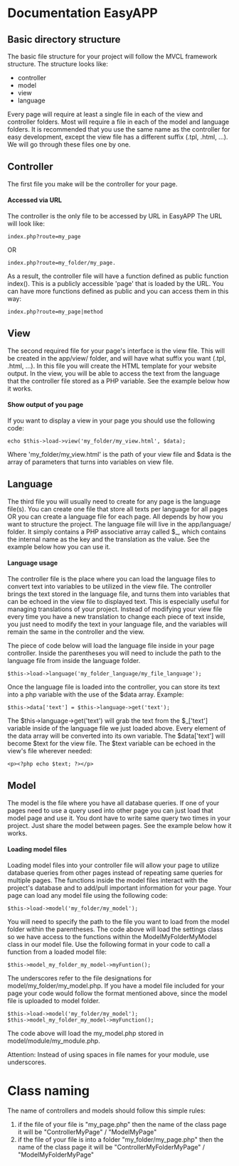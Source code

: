 # Documentation EasyAPP

## Basic directory structure
The basic file structure for your project will follow the MVCL framework structure.
The structure looks like:
- controller
- model
- view
- language

Every page will require at least a single file in each of the view and controller folders. Most will require a file in each of the model and language folders. It is recommended that you use the same name as the controller for easy development, except the view file has a different suffix (.tpl, .html, ...). We will go through these files one by one.

## Controller
The first file you make will be the controller for your page.

#### Accessed via URL
The controller is the only file to be accessed by URL in EasyAPP 
The URL will look like: 
```
index.php?route=my_page
```
OR 
```
index.php?route=my_folder/my_page.
```
As a result, the controller file will have a function defined as public function index(). This is a publicly accessible 'page' that is loaded by the URL.
You can have more functions defined as public and you can access them in this way:
```
index.php?route=my_page|method
```

## View 
The second required file for your page's interface is the view file. This will be created in the app/view/ folder, and will have what suffix you want (.tpl, .html, ...).
In this file you will create the HTML template for your website output.
In the view, you will be able to access the text from the language that the controller file stored as a PHP variable. See the example below how it works.

#### Show output of you page
If you want to display a view in your page you should use the following code:
```
echo $this->load->view('my_folder/my_view.html', $data);
```
Where 'my_folder/my_view.html' is the path of your view file and $data is the array of parameters that turns into variables on view file.


## Language
The third file you will usually need to create for any page is the language file(s). You can create one file that store all texts per language for all pages OR you can create a language file for each page. All depends by how you want to structure the project. The language file will live in the app/language/ folder. It simply contains a PHP associative array called $_, which contains the internal name as the key and the translation as the value. 
See the example below how you can use it.

#### Language usage 
The controller file is the place where you can load the language files to convert text into variables to be utilized in the view file.
The controller brings the text stored in the language file, and turns them into variables that can be echoed in the view file to displayed text. This is especially useful for managing translations of your project.
Instead of modifying your view file every time you have a new translation to change each piece of text inside, you just need to modify the text in your language file, and the variables will remain the same in the controller and the view.

The piece of code below will load the language file inside in your page controller. Inside the parentheses you will need to include the path to the language file from inside the language folder.
```
$this->load->language('my_folder_language/my_file_language');
```
Once the language file is loaded into the controller, you can store its text into a php variable with the use of the $data array. Example:
```
$this->data['text'] = $this->language->get('text');
```
The $this->language->get('text') will grab the text from the $_['text'] variable inside of the language file we just loaded above. Every element of the data array will be converted into its own variable. The $data['text'] will become $text for the view file. The $text variable can be echoed in the view's file wherever needed:
```
<p><?php echo $text; ?></p>
```

## Model
The model is the file where you have all database queries. If one of your pages need to use a query used into other page you can just load that model page and use it. You dont have to write same query two times in your project. Just share the model between pages. See the example below how it works.

#### Loading model files
Loading model files into your controller file will allow your page to utilize database queries from other pages instead of repeating same queries for multiple pages.
The functions inside the model files interact with the project's database and to add/pull important information for your page.
Your page can load any model file using the following code:
```
$this->load->model('my_folder/my_model');
```
You will need to specify the path to the file you want to load from the model folder within the parentheses. The code above will load the settings class so we have access to the functions within the ModelMyFolderMyModel class in our model file. Use the following format in your code to call a function from a loaded model file:
```
$this->model_my_folder_my_model->myFuntion();
```
The underscores refer to the file designations for model/my_folder/my_model.php. If you have a model file included for your page your code would follow the format mentioned above, since the model file is uploaded to model folder.
```
$this->load->model('my_folder/my_model');
$this->model_my_folder_my_model->myFunction();
```
The code above will load the my_model.php stored in model/module/my_module.php.

Attention: Instead of using spaces in file names for your module, use underscores.

# Class naming
The name of controllers and models should follow this simple rules:
1. if the file of your file is "my_page.php" then the name of the class page it will be "ControllerMyPage" / "ModelMyPage"
2. if the file of your file is into a folder "my_folder/my_page.php" then the name of the class page it will be "ControllerMyFolderMyPage" / "ModelMyFolderMyPage"
